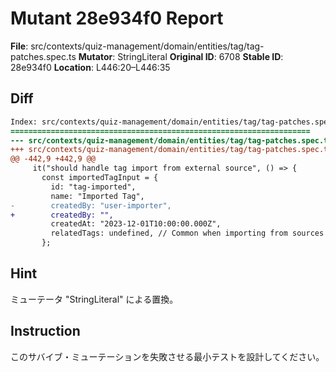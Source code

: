 # Mutant 28e934f0 Report

**File**: src/contexts/quiz-management/domain/entities/tag/tag-patches.spec.ts
**Mutator**: StringLiteral
**Original ID**: 6708
**Stable ID**: 28e934f0
**Location**: L446:20–L446:35

## Diff

```diff
Index: src/contexts/quiz-management/domain/entities/tag/tag-patches.spec.ts
===================================================================
--- src/contexts/quiz-management/domain/entities/tag/tag-patches.spec.ts	original
+++ src/contexts/quiz-management/domain/entities/tag/tag-patches.spec.ts	mutated #6708
@@ -442,9 +442,9 @@
     it("should handle tag import from external source", () => {
       const importedTagInput = {
         id: "tag-imported",
         name: "Imported Tag",
-        createdBy: "user-importer",
+        createdBy: "",
         createdAt: "2023-12-01T10:00:00.000Z",
         relatedTags: undefined, // Common when importing from sources that don't have this field
       };
```

## Hint

ミューテータ "StringLiteral" による置換。

## Instruction

このサバイブ・ミューテーションを失敗させる最小テストを設計してください。
